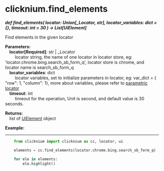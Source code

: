 # clicknium.find_elements
***def find_elements(
        locator: Union[_Locator, str],
        locator_variables: dict = {},
        timeout: int = 30
    ) -> List[UiElement]***  

Find elements in the given locator  

**Parameters:**  
    &emsp;**locator[Required]**: str | _Locator   
        &emsp;&emsp; locator string, the name of one locator in locator store, eg: 'locator.chrome.bing.search_sb_form_q', locator store is chrome, and locator name is search_sb_form_q  
    &emsp;**locator_variables**: dict  
        &emsp;&emsp; locator variables, set to initialize parameters in locator, eg: var_dict = { "row": 1,  "column": 1}, more about variables, please refer to [parametric locator](./doc/automation/parametric_locator.md)  
    &emsp;**timeout**: int  
        &emsp;&emsp; timeout for the operation, Unit is second, and default value is 30 seconds. 

**Returns:**  
    &emsp;list of [UiElement](./doc/api/python/uielement/uielement.md) object

**Example:**
***
```python
    from clicknium import clicknium as cc, locator, ui

    elements = cc.find_elements(locator.chrome.bing.search_sb_form_q)

    for ele in elements:
        ele.highlight()
```